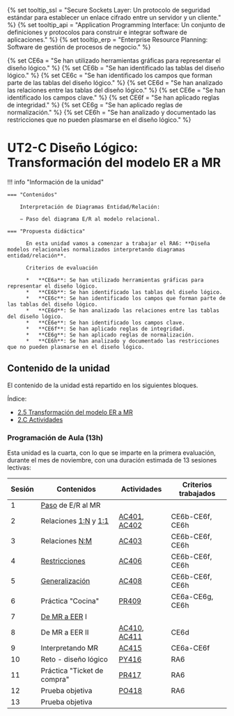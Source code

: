 {% set tooltip_ssl = "Secure Sockets Layer: Un protocolo de seguridad estándar para establecer un enlace cifrado entre un servidor y un cliente." %}
{% set tooltip_api = "Application Programming Interface: Un conjunto de definiciones y protocolos para construir e integrar software de aplicaciones." %}
{% set tooltip_erp = "Enterprise Resource Planning: Software de gestión de procesos de negocio." %}

{% set CE6a = "Se han utilizado herramientas gráficas para representar el diseño lógico." %}
{% set CE6b = "Se han identificado las tablas del diseño lógico." %}
{% set CE6c = "Se han identificado los campos que forman parte de las tablas del diseño lógico." %}
{% set CE6d = "Se han analizado las relaciones entre las tablas del diseño lógico." %}
{% set CE6e = "Se han identificado los campos clave." %}
{% set CE6f = "Se han aplicado reglas de integridad." %}
{% set CE6g = "Se han aplicado reglas de normalización." %}
{% set CE6h = "Se han analizado y documentado las restricciones que no pueden plasmarse en el diseño lógico." %}

# UT2-C **Diseño Lógico: Transformación del modelo ER a MR**

!!! info "Información de la unidad"

    === "Contenidos"

        Interpretación de Diagramas Entidad/Relación:

        − Paso del diagrama E/R al modelo relacional.

    === "Propuesta didáctica"

          En esta unidad vamos a comenzar a trabajar el RA6: **Diseña modelos relacionales normalizados interpretando diagramas entidad/relación**.

          Criterios de evaluación

          *   **CE6a**: Se han utilizado herramientas gráficas para representar el diseño lógico.
          *   **CE6b**: Se han identificado las tablas del diseño lógico.
          *   **CE6c**: Se han identificado los campos que forman parte de las tablas del diseño lógico.
          *   **CE6d**: Se han analizado las relaciones entre las tablas del diseño lógico.
          *   **CE6e**: Se han identificado los campos clave.
          *   **CE6f**: Se han aplicado reglas de integridad.
          *   **CE6g**: Se han aplicado reglas de normalización.
          *   **CE6h**: Se han analizado y documentado las restricciones que no pueden plasmarse en el diseño lógico.



## **Contenido de la unidad**

El contenido de la unidad está repartido en los siguientes bloques.

Índice:

- [2.5 Transformación del modelo ER a MR](./2.5-Transformacion.md)
- [2.C Actividades](./2.C-Actividades.md)


### Programación de Aula (13h)

Esta unidad es la cuarta, con lo que se imparte en la primera evaluación, durante el mes de noviembre, con una duración estimada de 13 sesiones lectivas:

| Sesión | Contenidos | Actividades | Criterios trabajados |
| --- | --- | --- | --- |
| 1 | [Paso](https://aitor-medrano.github.io/bd/04mr-eer.html#pasos) de E/R al MR |  |  |
| 2 | Relaciones [1:N](https://aitor-medrano.github.io/bd/04mr-eer.html#1n) y [1:1](https://aitor-medrano.github.io/bd/04mr-eer.html#11) | [AC401](https://aitor-medrano.github.io/bd/04mr-eer.html#AC401), [AC402](https://aitor-medrano.github.io/bd/04mr-eer.html#AC402) | CE6b\-CE6f, CE6h |
| 3 | Relaciones [N:M](https://aitor-medrano.github.io/bd/04mr-eer.html#nm) | [AC403](https://aitor-medrano.github.io/bd/04mr-eer.html#AC403) | CE6b\-CE6f, CE6h |
| 4 | [Restricciones](https://aitor-medrano.github.io/bd/04mr-eer.html#restricciones) | [AC406](https://aitor-medrano.github.io/bd/04mr-eer.html#AC406) | CE6b\-CE6f, CE6h |
| 5 | [Generalización](https://aitor-medrano.github.io/bd/04mr-eer.html#generalizacion) | [AC408](https://aitor-medrano.github.io/bd/04mr-eer.html#AC408) | CE6b\-CE6f, CE6h |
| 6 | Práctica "Cocina" | [PR409](https://aitor-medrano.github.io/bd/04mr-eer.html#PR409) | CE6a\-CE6g, CE6h |
| 7 | [De MR a EER](https://aitor-medrano.github.io/bd/04mr-eer.html#de-mr-a-er) I |  |  |
| 8 | De MR a EER II | [AC410](https://aitor-medrano.github.io/bd/04mr-eer.html#AC410), [AC411](https://aitor-medrano.github.io/bd/04mr-eer.html#AC411) | CE6d |
| 9 | Interpretando MR | [AC415](https://aitor-medrano.github.io/bd/04mr-eer.html#AC415) | CE6a\-CE6f |
| 10 | Reto - diseño lógico | [PY416](https://aitor-medrano.github.io/bd/04mr-eer.html#PY416) | RA6 |
| 11 | Práctica "Ticket de compra" | [PR417](https://aitor-medrano.github.io/bd/04mr-eer.html#PR417) | RA6 |
| 12 | Prueba objetiva | [PO418](https://aitor-medrano.github.io/bd/04mr-eer.html#PO418) | RA6 |
| 13 | Prueba objetiva |  |
